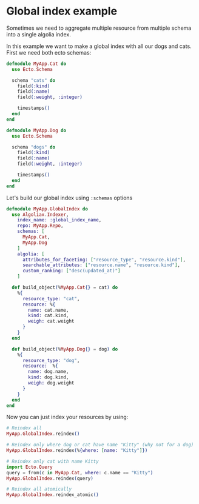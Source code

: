 # Global index example

Sometimes we need to aggregate multiple resource from multiple schema into a single algolia index.

In this example we want to make a global index with all our dogs and cats. First we need both ecto schemas:

```elixir
defmodule MyApp.Cat do
  use Ecto.Schema

  schema "cats" do
    field(:kind)
    field(:name)
    field(:weight, :integer)

    timestamps()
  end
end

defmodule MyApp.Dog do
  use Ecto.Schema

  schema "dogs" do
    field(:kind)
    field(:name)
    field(:weight, :integer)

    timestamps()
  end
end
```

Let's build our global index using `:schemas` options

```elixir
defmodule MyApp.GlobalIndex do
  use Algoliax.Indexer,
    index_name: :global_index_name,
    repo: MyApp.Repo,
    schemas: [
      MyApp.Cat,
      MyApp.Dog
    ]
    algolia: [
      attributes_for_faceting: ["resource_type", "resource.kind"],
      searchable_attributes: ["resource.name", "resource.kind"],
      custom_ranking: ["desc(updated_at)"]
    ]

  def build_object(%MyApp.Cat{} = cat) do
    %{
      resource_type: "cat",
      resource: %{
        name: cat.name,
        kind: cat.kind,
        weigh: cat.weight
      }
    }
  end

  def build_object(%MyApp.Dog{} = dog) do
    %{
      resource_type: "dog",
      resource:  %{
        name: dog.name,
        kind: dog.kind,
        weigh: dog.weight
      }
    }
  end
end
```

Now you can just index your resources by using:

```elixir
# Reindex all
MyApp.GlobalIndex.reindex()

# Reindex only where dog or cat have name "Kitty" (why not for a dog)
MyApp.GlobalIndex.reindex(%{where: [name: "Kitty"]})

# Reindex only cat with name Kitty
import Ecto.Query
query = from(c in MyApp.Cat, where: c.name == "Kitty")
MyApp.GlobalIndex.reindex(query)

# Reindex all atomically
MyApp.GlobalIndex.reindex_atomic()
```
